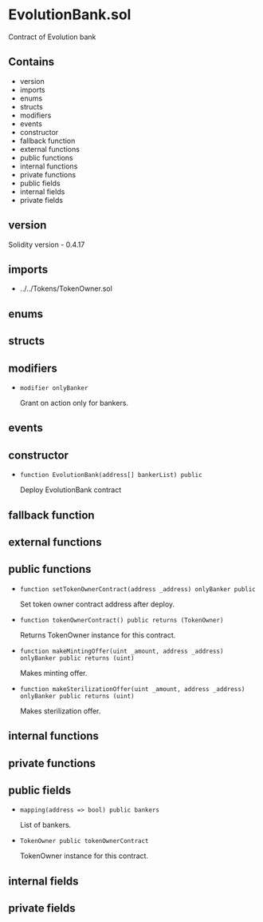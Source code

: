 # EvolutionBank.sol

Contract of Evolution bank

## Contains

* version
* imports
* enums
* structs
* modifiers
* events
* constructor
* fallback function
* external functions
* public functions
* internal functions
* private functions
* public fields
* internal fields
* private fields

## version

Solidity version - 0.4.17

## imports

* ../../Tokens/TokenOwner.sol

## enums

## structs

## modifiers

* `modifier onlyBanker`

  Grant on action only for bankers.

## events

## constructor

* `function EvolutionBank(address[] bankerList) public`

  Deploy EvolutionBank contract

## fallback function

## external functions

## public functions

* `function setTokenOwnerContract(address _address) onlyBanker public`

  Set token owner contract address after deploy.

* `function tokenOwnerContract() public returns (TokenOwner)`

  Returns TokenOwner instance for this contract.

* `function makeMintingOffer(uint _amount, address _address) onlyBanker public returns (uint)`

  Makes minting offer.

* `function makeSterilizationOffer(uint _amount, address _address) onlyBanker public returns (uint)`

  Makes sterilization offer.

## internal functions

## private functions

## public fields

* `mapping(address => bool) public bankers`

  List of bankers.

* `TokenOwner public tokenOwnerContract`

  TokenOwner instance for this contract.

## internal fields

## private fields